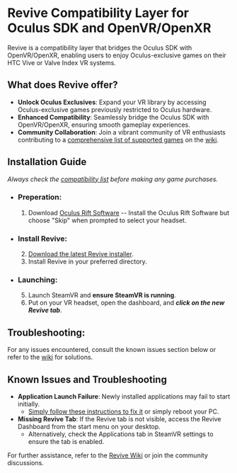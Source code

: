 # Revive Compatibility Layer for Oculus SDK and OpenVR/OpenXR
Revive is a compatibility layer that bridges the Oculus SDK with OpenVR/OpenXR, enabling users to enjoy Oculus-exclusive games on their HTC Vive or Valve Index VR systems.

## What does Revive offer?
- **Unlock Oculus Exclusives**: Expand your VR library by accessing Oculus-exclusive games previously restricted to Oculus hardware.
- **Enhanced Compatibility**: Seamlessly bridge the Oculus SDK with OpenVR/OpenXR, ensuring smooth gameplay experiences.
- **Community Collaboration**: Join a vibrant community of VR enthusiasts contributing to a [comprehensive list of supported games](https://github.com/LibreVR/Revive/wiki/Compatibility-list) on the [wiki](https://github.com/LibreVR/Revive/wiki).

## Installation Guide
*Always check the [compatibility list](https://github.com/LibreVR/Revive/wiki/Compatibility-list) before making any game purchases.*
 - ### Preperation:
   1. Download [Oculus Rift Software](https://www.oculus.com/rift/setup/) -- Install the Oculus Rift Software but choose "Skip" when prompted to select your headset.
  
 - ### Install Revive:
   2. [Download the latest Revive installer](https://github.com/LibreVR/Revive/releases/latest).
   3. Install Revive in your preferred directory.
  
 - ### Launching:
   5. Launch SteamVR and **ensure SteamVR is running**.
   6. Put on your VR headset, open the dashboard, and ***click on the new Revive tab***.

## Troubleshooting:
For any issues encountered, consult the known issues section below or refer to the [wiki](https://github.com/LibreVR/Revive/wiki) for solutions.

## Known Issues and Troubleshooting
- **Application Launch Failure**: Newly installed applications may fail to start initially. 
  - [Simply follow these instructions to fix it](https://github.com/LibreVR/Revive/wiki/Troubleshooting#im-getting-an-entitlement-error-or-oculus-rift-not-found) or simply reboot your PC.
- **Missing Revive Tab**: If the Revive tab is not visible, access the Revive Dashboard from the start menu on your desktop.
  - Alternatively, check the Applications tab in SteamVR settings to ensure the tab is enabled.


For further assistance, refer to the [Revive Wiki](https://github.com/LibreVR/Revive/wiki) or join the community discussions.
